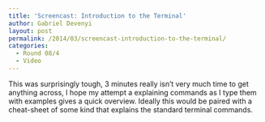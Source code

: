 ```yaml
---
title: 'Screencast: Introduction to the Terminal'
author: Gabriel Devenyi
layout: post
permalink: /2014/03/screencast-introduction-to-the-terminal/
categories:
  - Round 08/4
  - Video
---
```

This was surprisingly tough, 3 minutes really isn&#8217;t very much time to get anything across, I hope my attempt a explaining commands as I type them with examples gives a quick overview. Ideally this would be paired with a cheat-sheet of some kind that explains the standard terminal commands.